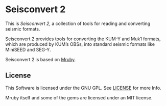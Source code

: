 # Seisconvert 2

This is *Seisconvert 2*, a collection of tools for reading and converting seismic formats.

Seisconvert 2 provides tools for converting the KUM-Y and Muk1 formats, which are produced by KUM’s OBSs, into standard seismic formats like MiniSEED and SEG-Y.

Seisconvert 2 is based on [Mruby](https://github.com/mruby/mruby).

## License

This Software is licensed under the GNU GPL.
See [LICENSE](https://github.com/KUM-Kiel/seisconvert2/blob/master/LICENSE) for more Info.

Mruby itself and some of the gems are licensed under an MIT license.
